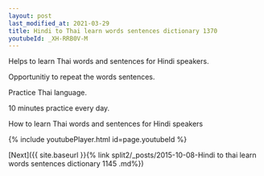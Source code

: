 ```yaml
---
layout: post
last_modified_at: 2021-03-29
title: Hindi to Thai learn words sentences dictionary 1370 
youtubeId: _XH-RRB0V-M
---
```

 
 
Helps to learn Thai words and sentences for Hindi speakers.

Opportunitiy to repeat the words sentences. 

Practice Thai language. 
 
10 minutes practice every day. 
 
How to learn Thai words and sentences for Hindi speakers 
 
{% include youtubePlayer.html id=page.youtubeId %}
 
 
[Next]({{ site.baseurl }}{% link  split2/_posts/2015-10-08-Hindi to thai learn words sentences dictionary 1145 .md%})
 
